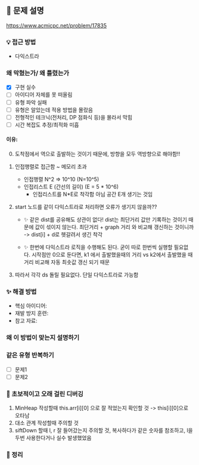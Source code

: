 ## 📌 문제 설명

https://www.acmicpc.net/problem/17835

### 💡 접근 방법

- 다익스트라

### 왜 막혔는가/ 왜 틀렸는가

- [x] 구현 실수
- [ ] 아이디어 자체를 못 떠올림
- [ ] 유형 파악 실패
- [ ] 유형은 알았는데 적용 방법을 몰랐음
- [ ] 전형적인 테크닉(전처리, DP 점화식 등)을 몰라서 막힘
- [ ] 시간 복잡도 추정/최적화 미흡

#### 이유:

0. 도착점에서 역으로 출발하는 것이기 때문에, 방향을 모두 역방향으로 해야함!!

1. 인접행렬로 접근함 ~ 메모리 초과

   - 인접행렬 N^2 => 10^10 (N=10^5)
   - 인접리스트 E (간선의 길이) (E = 5 \* 10^6)
     - 인접리스트를 N\*E로 착각함 아님 공간 E개 생기는 것임

2. start 노드를 같이 다익스트라로 처리하면 오류가 생기지 않을까??

   - ✨ 같은 dist를 공유해도 상관이 없다!
     dist는 최단거리 값만 기록하는 것이기 때문에 값이 섞이지 않는다. 최단거리 + graph 거리 와 비교해 갱신하는 것이니까 -> dist[i] + d로 헷갈려서 생긴 착각

   - ✨ 한번에 다익스트라 로직을 수행해도 된다.
     굳이 따로 한번씩 실행할 필요없다. 시작점만 0으로 둔다면, k1 에서 출발했을때의 거리 vs k2에서 출발했을 때거리 비교해 자동 최솟값 갱신 되기 때문

3. 따라서 각각 ds 돌릴 필요없다. 단일 다익스트라로 가능함

### ✨ 해결 방법

- 핵심 아이디어:
- 재발 방지 훈련:
- 참고 자료:

### 왜 이 방법이 맞는지 설명하기

### 같은 유형 반복하기

- [ ] 문제1
- [ ] 문제2

### 🚨 초보적이고 오래 걸린 디버깅

1. MinHeap 작성할때 this.arr[i][0] 으로 잘 적었는지 확인할 것 -> this[i][0]으로 오타남
2. 대소 관계 작성할때 주의할 것
3. siftDown 할때 l, r 잘 들어갔는지 주의할 것, 복사하다가 같은 숫자를 참조하고, l을 두번 사용한다거나 실수 발생했었음

### 📌 정리
